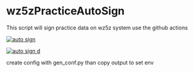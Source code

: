 # wz5zPracticeAutoSign

This script will sign practice data on wz5z system use the github actions

[![auto sign](https://github.com/reterrrrrr/wz5zPracticeAutoSign/actions/workflows/github-actions.yml/badge.svg)](https://github.com/reterrrrrr/wz5zPracticeAutoSign/actions/workflows/github-actions.yml)

[![auto sign d](https://github.com/reterrrrrr/wz5zPracticeAutoSign/actions/workflows/main.yml/badge.svg)](https://github.com/reterrrrrr/wz5zPracticeAutoSign/actions/workflows/main.yml)

create config with gen_conf.py than copy output to set env
